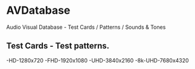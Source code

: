 # AVDatabase
Audio Visual Database - Test Cards / Patterns / Sounds &amp; Tones


## Test Cards - Test patterns.
-HD-1280x720
-FHD-1920x1080
-UHD-3840x2160
-8k-UHD-7680x4320
